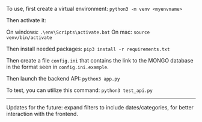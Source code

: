 To use, first create a virtual environment: `python3 -m venv <myenvname>`

Then activate it:

On windows: `.\env\Scripts\activate.bat`
On mac: `source venv/bin/activate`

Then install needed packages: `pip3 install -r requirements.txt`

Then create a file `config.ini` that contains the link to the MONGO database in the format seen in `config.ini.example`.

Then launch the backend API: `python3 app.py`

To test, you can utilize this command: `python3 test_api.py`

--------

Updates for the future: expand filters to include dates/categories, for better interaction with the frontend.